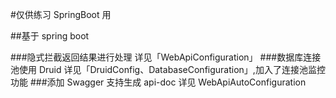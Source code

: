 #仅供练习 SpringBoot 用

##基于 spring boot 

###隐式拦截返回结果进行处理
详见「WebApiConfiguration」
###数据库连接池使用 Druid
详见「DruidConfig、DatabaseConfiguration」,加入了连接池监控功能
###添加 Swagger 支持生成 api-doc
详见 WebApiAutoConfiguration

